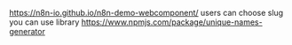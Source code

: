 https://n8n-io.github.io/n8n-demo-webcomponent/
users can choose slug you can use library https://www.npmjs.com/package/unique-names-generator
